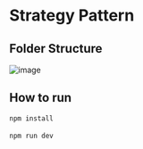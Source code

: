 # Strategy Pattern

## Folder Structure
![image](https://user-images.githubusercontent.com/71697096/175467829-10b94b03-c39c-4c97-b528-5d1bc537c607.png)

## How to run
<code>npm install</code><br/><br/>
<code>npm run dev</code>
